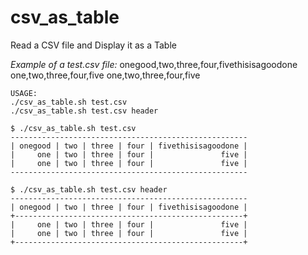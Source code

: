 # csv_as_table
Read a CSV file and Display it as a Table

*Example of a test.csv file:*
onegood,two,three,four,fivethisisagoodone
one,two,three,four,five
one,two,three,four,five

```
USAGE:
./csv_as_table.sh test.csv
./csv_as_table.sh test.csv header
```

```
$ ./csv_as_table.sh test.csv
-----------------------------------------------------
| onegood | two | three | four | fivethisisagoodone |
|     one | two | three | four |               five |
|     one | two | three | four |               five |
-----------------------------------------------------

$ ./csv_as_table.sh test.csv header
-----------------------------------------------------
| onegood | two | three | four | fivethisisagoodone |
+---------------------------------------------------+
|     one | two | three | four |               five |
|     one | two | three | four |               five |
+---------------------------------------------------+
```
